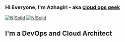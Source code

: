 ### Hi Everyone, I'm Azhagiri - aka [cloud ops geek](https://cloudopsgeek.in)
[![N|Solid](https://img.shields.io/website?down_color=red&down_message=offline&label=CloudOpsGeek.in&style=for-the-badge&up_color=green&up_message=up&url=https%3A%2F%2Fcloudopsgeek.in)](https://cloudopsgeek.in) [![N|Solid](https://img.shields.io/twitter/follow/cloudopsgeek?color=yellowgreen&label=follow%20me%20on%20twitter&style=for-the-badge)](https://twitter.com/cloudopsgeek)
## I'm a DevOps and Cloud Architect
